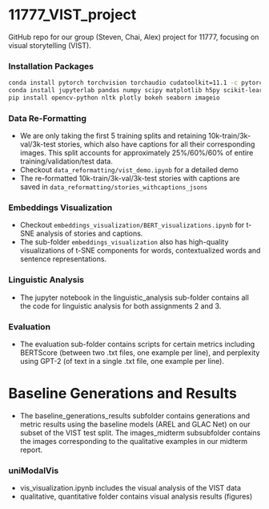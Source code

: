 # 11777_VIST_project
GitHub repo for our group (Steven, Chai, Alex) project for 11777, focusing on visual storytelling (VIST).


### Installation Packages
```bash
conda install pytorch torchvision torchaudio cudatoolkit=11.1 -c pytorch -c nvidia
conda install jupyterlab pandas numpy scipy matplotlib h5py scikit-learn -c conda-forge
pip install opencv-python nltk plotly bokeh seaborn imageio
```

### Data Re-Formatting
  * We are only taking the first 5 training splits and retaining 10k-train/3k-val/3k-test stories, which also have captions for all their corresponding images. This split accounts for approximately 25%/60%/60% of entire training/validation/test data.
  * Checkout `data_reformatting/vist_demo.ipynb` for a detailed demo
  * The re-formatted 10k-train/3k-val/3k-test stories with captions are saved in `data_reformatting/stories_withcaptions_jsons`

### Embeddings Visualization
  * Checkout `embeddings_visualization/BERT_visualizations.ipynb` for t-SNE analysis of stories and captions.
  * The sub-folder `embeddings_visualization` also has high-quality visualizations of t-SNE components for words, contextualized words and sentence representations.

### Linguistic Analysis
  * The jupyter notebook in the linguistic_analysis sub-folder contains all the code for linguistic analysis for both assignments 2 and 3.

### Evaluation
  * The evaluation sub-folder contains scripts for certain metrics including BERTScore (between two .txt files, one example per line), and perplexity using GPT-2 (of text in a single .txt file, one example per line).
  
  # Baseline Generations and Results
  * The baseline_generations_results subfolder contains generations and metric results using the baseline models (AREL and GLAC Net) on our subset of the VIST test split. The images_midterm subsubfolder contains the images corresponding to the qualitative examples in our midterm report.
  
### uniModalVis
  * vis_visualization.ipynb includes the visual analysis of the VIST data
  * qualitative, quantitative folder contains visual analysis results (figures)
